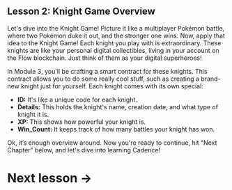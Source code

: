 ## **Lesson 2: Knight Game Overview**

Let's dive into the Knight Game! Picture it like a multiplayer Pokémon battle, where two Pokémon duke it out, and the stronger one wins. Now, apply that idea to the Knight Game! Each knight you play with is extraordinary. These knights are like your personal digital collectibles, living in your account on the Flow blockchain. Just think of them as your digital superheroes!

In Module 3, you'll be crafting a smart contract for these knights. This contract allows you to do some really cool stuff, such as creating a brand-new knight just for yourself. Each knight comes with its own special:

- **ID:** It's like a unique code for each knight.
- **Details:** This holds the knight's name, creation date, and what type of knight it is.
- **XP:** This shows how powerful your knight is.
- **Win_Count:** It keeps track of how many battles your knight has won.

Ok, it’s enough overview around. Now you're ready to continue, hit "Next Chapter" below, and let's dive into learning Cadence!

# Next lesson →
